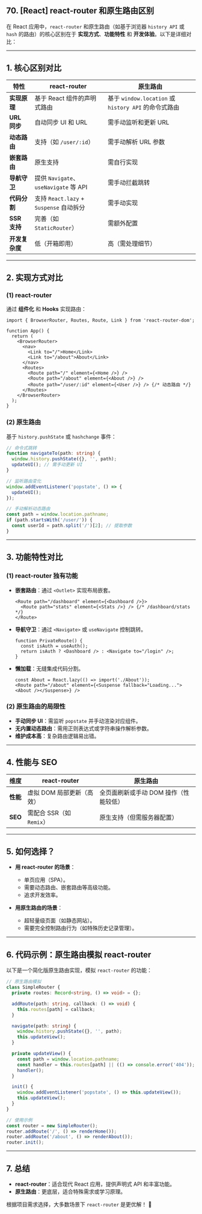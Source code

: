 ## 70. [React] react-router 和原生路由区别

在 React 应用中，`react-router` 和原生路由（如基于浏览器 `history API` 或 `hash` 的路由）的核心区别在于 **实现方式**、**功能特性** 和 **开发体验**。以下是详细对比：

---

## **1. 核心区别对比**
| **特性**               | **react-router**                          | **原生路由**                          |
|------------------------|------------------------------------------|--------------------------------------|
| **实现原理**           | 基于 React 组件的声明式路由               | 基于 `window.location` 或 `history API` 的命令式路由 |
| **URL 同步**           | 自动同步 UI 和 URL                        | 需手动监听和更新 URL                  |
| **动态路由**           | 支持（如 `/user/:id`）                    | 需手动解析 URL 参数                   |
| **嵌套路由**           | 原生支持                                  | 需自行实现                            |
| **导航守卫**           | 提供 `Navigate`、`useNavigate` 等 API     | 需手动拦截跳转                        |
| **代码分割**           | 支持 `React.lazy` + `Suspense` 自动拆分   | 需手动实现                            |
| **SSR 支持**           | 完善（如 `StaticRouter`）                 | 需额外配置                           |
| **开发复杂度**         | 低（开箱即用）                           | 高（需处理细节）                      |

---

## **2. 实现方式对比**
### **(1) react-router**
通过 **组件化** 和 **Hooks** 实现路由：
```tsx
import { BrowserRouter, Routes, Route, Link } from 'react-router-dom';

function App() {
  return (
    <BrowserRouter>
      <nav>
        <Link to="/">Home</Link>
        <Link to="/about">About</Link>
      </nav>
      <Routes>
        <Route path="/" element={<Home />} />
        <Route path="/about" element={<About />} />
        <Route path="/user/:id" element={<User />} /> {/* 动态路由 */}
      </Routes>
    </BrowserRouter>
  );
}
```

### **(2) 原生路由**
基于 `history.pushState` 或 `hashchange` 事件：
```typescript
// 命令式跳转
function navigateTo(path: string) {
  window.history.pushState({}, '', path);
  updateUI(); // 需手动更新 UI
}

// 监听路由变化
window.addEventListener('popstate', () => {
  updateUI();
});

// 手动解析动态路由
const path = window.location.pathname;
if (path.startsWith('/user/')) {
  const userId = path.split('/')[2]; // 提取参数
}
```

---

## **3. 功能特性对比**
### **(1) react-router 独有功能**
- **嵌套路由**：通过 `<Outlet>` 实现布局嵌套。
  ```tsx
  <Route path="/dashboard" element={<Dashboard />}>
    <Route path="stats" element={<Stats />} /> {/* /dashboard/stats */}
  </Route>
  ```
- **导航守卫**：通过 `<Navigate>` 或 `useNavigate` 控制跳转。
  ```tsx
  function PrivateRoute() {
    const isAuth = useAuth();
    return isAuth ? <Dashboard /> : <Navigate to="/login" />;
  }
  ```
- **懒加载**：无缝集成代码分割。
  ```tsx
  const About = React.lazy(() => import('./About'));
  <Route path="/about" element={<Suspense fallback="Loading..."><About /></Suspense>} />
  ```

### **(2) 原生路由的局限性**
- **手动同步 UI**：需监听 `popstate` 并手动渲染对应组件。
- **无内置动态路由**：需用正则表达式或字符串操作解析参数。
- **维护成本高**：复杂路由逻辑易出错。

---

## **4. 性能与 SEO**
| **维度**       | **react-router**                          | **原生路由**                          |
|----------------|------------------------------------------|--------------------------------------|
| **性能**       | 虚拟 DOM 局部更新（高效）                 | 全页面刷新或手动 DOM 操作（性能较低） |
| **SEO**        | 需配合 SSR（如 `Remix`）                  | 原生支持（但需服务器配置）            |

---

## **5. 如何选择？**
- **用 react-router 的场景**：
    - 单页应用（SPA）。
    - 需要动态路由、嵌套路由等高级功能。
    - 追求开发效率。

- **用原生路由的场景**：
    - 超轻量级页面（如静态网站）。
    - 需要完全控制路由行为（如特殊历史记录管理）。

---

## **6. 代码示例：原生路由模拟 react-router**
以下是一个简化版原生路由实现，模拟 `react-router` 的功能：
```typescript
// 原生路由模拟
class SimpleRouter {
  private routes: Record<string, () => void> = {};

  addRoute(path: string, callback: () => void) {
    this.routes[path] = callback;
  }

  navigate(path: string) {
    window.history.pushState({}, '', path);
    this.updateView();
  }

  private updateView() {
    const path = window.location.pathname;
    const handler = this.routes[path] || (() => console.error('404'));
    handler();
  }

  init() {
    window.addEventListener('popstate', () => this.updateView());
    this.updateView();
  }
}

// 使用示例
const router = new SimpleRouter();
router.addRoute('/', () => renderHome());
router.addRoute('/about', () => renderAbout());
router.init();
```

---

## **7. 总结**
- **react-router**：适合现代 React 应用，提供声明式 API 和丰富功能。
- **原生路由**：更底层，适合特殊需求或学习原理。

根据项目需求选择，大多数场景下 `react-router` 是更优解！ 🚀